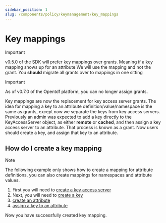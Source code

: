 ```yaml
---
sidebar_position: 1
slug: /components/policy/keymanagement/key_mappings
---
```


# Key mappings

>[!IMPORTANT]
>v0.5.0 of the SDK will prefer key mappings over
>grants. Meaning if a key mapping shows up for an attribute
>We will use the mapping and not the grant.
>You **should** migrate all grants over to mappings in one
>sitting

>[!IMPORTANT]
>As of v0.7.0 of the Opentdf platform, you can no longer
>assign grants.

Key mappings are now the replacement for key access server grants. The idea for mapping a key to an attribute definition/value/namespace is the same as grants, except now we separate the keys from key access servers. Previously an admin was expected to add a key directly to the KeyAccessServer object, as either **remote** or **cached**, and then assign a key access server to an attribute. That process is known as a grant. Now users should create a key, and assign that key to an attribute.

## How do I create a key mapping

>[!NOTE]
>The following example only shows how to create a mapping for
>attribute definitions, you can also create mappings for namespaces
>and attribute values.

1. First you will need to [create a key access server](https://github.com/opentdf/platform/blob/main/service/policy/kasregistry/key_access_server_registry.proto#L630)
2. Next, you will need to [create a key](https://github.com/opentdf/platform/blob/main/service/policy/kasregistry/key_access_server_registry.proto#L644)
3. [create an attribute](https://github.com/opentdf/platform/blob/main/service/policy/attributes/attributes.proto#L415)
4. [assign a key to an attribute](https://github.com/opentdf/platform/blob/main/service/policy/attributes/attributes.proto#L457)

Now you have successfully created key mapping.
